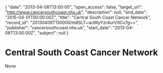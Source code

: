 {
  "date": "2013-04-08T13:00:00", 
  "open_access": false, 
  "target_url": "http://www.cancersouthcoast.nhs.uk", 
  "description": null, 
  "end_date": "2015-04-01T00:00:00Z", 
  "title": "Central South Coast Cancer Network", 
  "record_id": "20130408T130000/m8SLT+wJWyYzr4urVXCv7g==", 
  "publisher": "cancersouthcoast.nhs.uk", 
  "start_date": "2013-04-08T13:00:00Z", 
  "subject": null
}

# Central South Coast Cancer Network

None